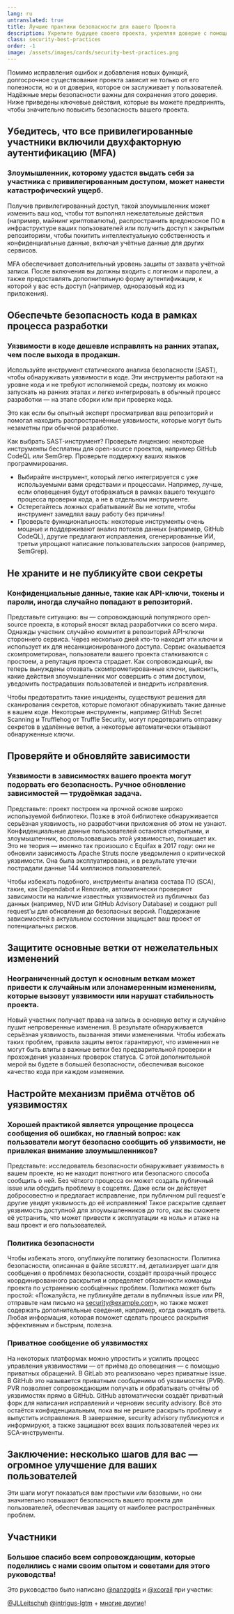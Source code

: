 ```yaml
---
lang: ru
untranslated: true
title: Лучшие практики безопасности для вашего Проекта
description: Укрепите будущее своего проекта, укрепляя доверие с помощью основных методов обеспечения безопасности — от многофакторной аутентификации и сканирования кода до безопасного управления зависимостями и конфиденциальных отчетов об уязвимостях.
class: security-best-practices
order: -1
image: /assets/images/cards/security-best-practices.png
---
```


Помимо исправления ошибок и добавления новых функций, долгосрочное существование проекта зависит не только от его полезности, но и от доверия, которое он заслуживает у пользователей. Надёжные меры безопасности важны для сохранения этого доверия. Ниже приведены ключевые действия, которые вы можете предпринять, чтобы значительно повысить безопасность вашего проекта.

## Убедитесь, что все привилегированные участники включили двухфакторную аутентификацию (MFA)

### Злоумышленник, которому удастся выдать себя за участника с привилегированным доступом, может нанести катастрофический ущерб.

Получив привилегированный доступ, такой злоумышленник может изменить ваш код, чтобы тот выполнял нежелательные действия (например, майнинг криптовалюты), распространить вредоносное ПО в инфраструктуре ваших пользователей или получить доступ к закрытым репозиториям, чтобы похитить интеллектуальную собственность и конфиденциальные данные, включая учётные данные для других сервисов.

MFA обеспечивает дополнительный уровень защиты от захвата учётной записи. После включения вы должны входить с логином и паролем, а также предоставлять дополнительную форму аутентификации, к которой у вас есть доступ (например, одноразовый код из приложения).

## Обеспечьте безопасность кода в рамках процесса разработки

### Уязвимости в коде дешевле исправлять на ранних этапах, чем после выхода в продакшн.

Используйте инструмент статического анализа безопасности (SAST), чтобы обнаруживать уязвимости в коде. Эти инструменты работают на уровне кода и не требуют исполняемой среды, поэтому их можно запускать на ранних этапах и легко интегрировать в обычный процесс разработки — на этапе сборки или при проверке кода.

Это как если бы опытный эксперт просматривал ваш репозиторий и помогал находить распространённые уязвимости, которые могут быть незаметны при обычной разработке.

Как выбрать SAST-инструмент?
Проверьте лицензию: некоторые инструменты бесплатны для open-source проектов, например GitHub CodeQL или SemGrep.
Проверьте поддержку ваших языков программирования.

* Выбирайте инструмент, который легко интегрируется с уже используемыми вами средствами и процессами. Например, лучше, если оповещения будут отображаться в рамках вашего текущего процесса проверки кода, а не в отдельном инструменте.
* Остерегайтесь ложных срабатываний! Вы не хотите, чтобы инструмент замедлял вашу работу без причины!
* Проверьте функциональность: некоторые инструменты очень мощные и поддерживают анализ потоков данных (например, GitHub CodeQL), другие предлагают исправления, сгенерированные ИИ, третьи упрощают написание пользовательских запросов (например, SemGrep).

## Не храните и не публикуйте свои секреты

### Конфиденциальные данные, такие как API-ключи, токены и пароли, иногда случайно попадают в репозиторий.

Представьте ситуацию: вы — сопровождающий популярного open-source проекта, в который вносят вклад разработчики со всего мира. Однажды участник случайно коммитит в репозиторий API-ключи стороннего сервиса. Через несколько дней кто-то находит эти ключи и использует их для несанкционированного доступа. Сервис оказывается скомпрометирован, пользователи вашего проекта сталкиваются с простоем, а репутация проекта страдает. Как сопровождающий, вы теперь вынуждены отозвать скомпрометированные ключи, выяснить, какие действия злоумышленник мог совершить с этим доступом, уведомить пострадавших пользователей и внедрить исправления.

Чтобы предотвратить такие инциденты, существуют решения для сканирования секретов, которые помогают обнаруживать такие данные в вашем коде. Некоторые инструменты, например GitHub Secret Scanning и Trufflehog от Truffle Security, могут предотвратить отправку секретов в удалённые ветки, а некоторые автоматически отзывают обнаруженные ключи.

## Проверяйте и обновляйте зависимости

### Уязвимости в зависимостях вашего проекта могут подорвать его безопасность. Ручное обновление зависимостей — трудоёмкая задача.

Представьте: проект построен на прочной основе широко используемой библиотеки. Позже в этой библиотеке обнаруживается серьёзная уязвимость, но разработчики приложения об этом не узнают. Конфиденциальные данные пользователей остаются открытыми, и злоумышленник, воспользовавшись этой уязвимостью, похищает их. Это не теория — именно так произошло с Equifax в 2017 году: они не обновили зависимость Apache Struts после уведомления о критической уязвимости. Она была эксплуатирована, и в результате утечки пострадали данные 144 миллионов пользователей.

Чтобы избежать подобного, инструменты анализа состава ПО (SCA), такие, как Dependabot и Renovate, автоматически проверяют зависимости на наличие известных уязвимостей из публичных баз данных (например, NVD или GitHub Advisory Database) и создают pull request'ы для обновления до безопасных версий. Поддержание зависимостей в актуальном состоянии защищает ваш проект от потенциальных рисков.

## Защитите основные ветки от нежелательных изменений

### Неограниченный доступ к основным веткам может привести к случайным или злонамеренным изменениям, которые вызовут уязвимости или нарушат стабильность проекта.

Новый участник получает права на запись в основную ветку и случайно пушит непроверенные изменения. В результате обнаруживается серьёзная уязвимость, вызванная этими изменениями. Чтобы избежать таких проблем, правила защиты веток гарантируют, что изменения не могут быть влиты в важные ветки без предварительной проверки и прохождения указанных проверок статуса. С этой дополнительной мерой вы будете в большей безопасности, обеспечивая высокое качество кода при каждом изменении.

## Настройте механизм приёма отчётов об уязвимостях

### Хорошей практикой является упрощение процесса сообщения об ошибках, но главный вопрос: как пользователи могут безопасно сообщить об уязвимости, не привлекая внимание злоумышленников?

Представьте: исследователь безопасности обнаруживает уязвимость в вашем проекте, но не находит понятного или безопасного способа сообщить о ней. Без чёткого процесса он может создать публичный issue или обсудить проблему в соцсетях. Даже если он действует добросовестно и предлагает исправление, при публичном pull request'е другие увидят уязвимость до её исправления! Такое раскрытие сделает уязвимость доступной для злоумышленников до того, как вы сможете её устранить, что может привести к эксплуатации «в ноль» и атаке на ваш проект и его пользователей.

### Политика безопасности

Чтобы избежать этого, опубликуйте политику безопасности. Политика безопасности, описанная в файле `SECURITY.md`, детализирует шаги для сообщения о проблемах безопасности, создаёт прозрачный процесс координированного раскрытия и определяет обязанности команды проекта по устранению сообщённых проблем. Политика может быть простой: «Пожалуйста, не публикуйте детали в публичных issue или PR, отправьте нам письмо на security@example.com», но также может содержать дополнительные сведения, например, когда ожидать ответа. Любая информация, которая поможет сделать процесс раскрытия эффективным и быстрым, полезна.

### Приватное сообщение об уязвимостях

На некоторых платформах можно упростить и усилить процесс управления уязвимостями — от приёма до оповещения — с помощью приватных обращений. В GitLab это реализовано через приватные issue. В GitHub это называется приватным сообщением об уязвимостях (PVR). PVR позволяет сопровождающим получать и обрабатывать отчёты об уязвимостях прямо в GitHub. GitHub автоматически создаёт приватный форк для написания исправлений и черновик security advisory. Всё это остаётся конфиденциальным, пока вы не решите раскрыть проблему и выпустить исправления. В завершение, security advisory публикуются и информируют, а также защищают всех ваших пользователей через их SCA-инструменты.

## Заключение: несколько шагов для вас — огромное улучшение для ваших пользователей

Эти шаги могут показаться вам простыми или базовыми, но они значительно повышают безопасность вашего проекта для пользователей, обеспечивая защиту от наиболее распространённых проблем.

## Участники

### Большое спасибо всем сопровождающим, которые поделились с нами своим опытом и советами для этого руководства!

Это руководство было написано [@nanzggits](https://github.com/nanzggits) и [@xcorail](https://github.com/xcorail) при участии: 

[@JLLeitschuh](https://github.com/JLLeitschuh)
[@intrigus-lgtm](https://github.com/intrigus-lgtm) + [многие другие](https://github.com/github/opensource.guide/graphs/contributors)!
